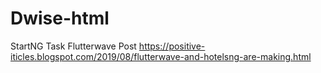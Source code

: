# Dwise-html
StartNG Task
Flutterwave Post https://positive-iticles.blogspot.com/2019/08/flutterwave-and-hotelsng-are-making.html
